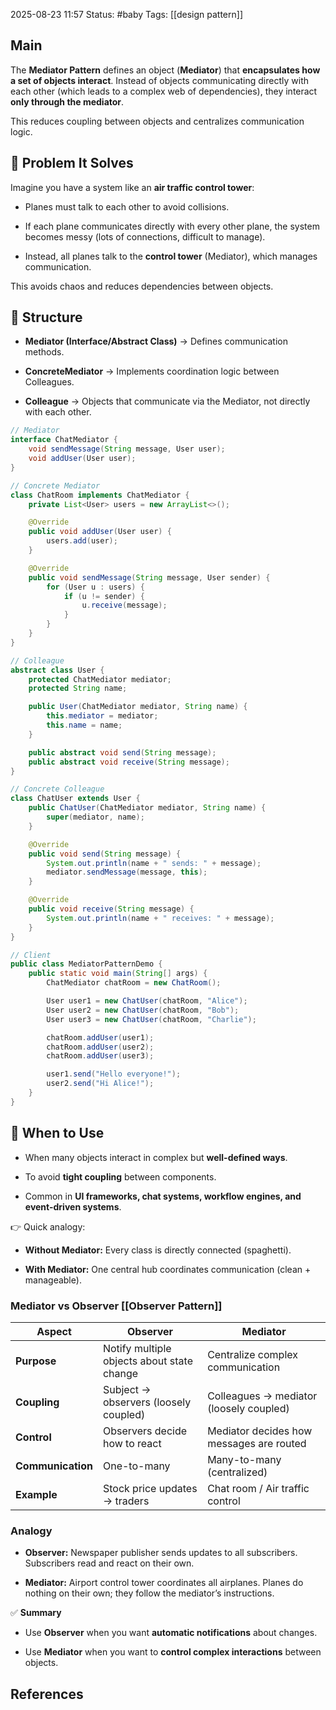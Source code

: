 2025-08-23 11:57
Status: #baby
Tags: [[design pattern]]
## Main
The **Mediator Pattern** defines an object (**Mediator**) that **encapsulates how a set of objects interact**. Instead of objects communicating directly with each other (which leads to a complex web of dependencies), they interact **only through the mediator**.

This reduces coupling between objects and centralizes communication logic.

## 🔹 Problem It Solves

Imagine you have a system like an **air traffic control tower**:

- Planes must talk to each other to avoid collisions.
    
- If each plane communicates directly with every other plane, the system becomes messy (lots of connections, difficult to manage).
    
- Instead, all planes talk to the **control tower** (Mediator), which manages communication.
    

This avoids chaos and reduces dependencies between objects.


## 🔹 Structure

- **Mediator (Interface/Abstract Class)** → Defines communication methods.
    
- **ConcreteMediator** → Implements coordination logic between Colleagues.
    
- **Colleague** → Objects that communicate via the Mediator, not directly with each other.



```java
// Mediator
interface ChatMediator {
    void sendMessage(String message, User user);
    void addUser(User user);
}

// Concrete Mediator
class ChatRoom implements ChatMediator {
    private List<User> users = new ArrayList<>();

    @Override
    public void addUser(User user) {
        users.add(user);
    }

    @Override
    public void sendMessage(String message, User sender) {
        for (User u : users) {
            if (u != sender) {
                u.receive(message);
            }
        }
    }
}

// Colleague
abstract class User {
    protected ChatMediator mediator;
    protected String name;

    public User(ChatMediator mediator, String name) {
        this.mediator = mediator;
        this.name = name;
    }

    public abstract void send(String message);
    public abstract void receive(String message);
}

// Concrete Colleague
class ChatUser extends User {
    public ChatUser(ChatMediator mediator, String name) {
        super(mediator, name);
    }

    @Override
    public void send(String message) {
        System.out.println(name + " sends: " + message);
        mediator.sendMessage(message, this);
    }

    @Override
    public void receive(String message) {
        System.out.println(name + " receives: " + message);
    }
}

// Client
public class MediatorPatternDemo {
    public static void main(String[] args) {
        ChatMediator chatRoom = new ChatRoom();

        User user1 = new ChatUser(chatRoom, "Alice");
        User user2 = new ChatUser(chatRoom, "Bob");
        User user3 = new ChatUser(chatRoom, "Charlie");

        chatRoom.addUser(user1);
        chatRoom.addUser(user2);
        chatRoom.addUser(user3);

        user1.send("Hello everyone!");
        user2.send("Hi Alice!");
    }
}

```


## 🔹 When to Use

- When many objects interact in complex but **well-defined ways**.
    
- To avoid **tight coupling** between components.
    
- Common in **UI frameworks, chat systems, workflow engines, and event-driven systems**.


👉 Quick analogy:

- **Without Mediator:** Every class is directly connected (spaghetti).
    
- **With Mediator:** One central hub coordinates communication (clean + manageable).


### Mediator vs Observer [[Observer Pattern]]

| Aspect            | **Observer**                               | **Mediator**                             |
| ----------------- | ------------------------------------------ | ---------------------------------------- |
| **Purpose**       | Notify multiple objects about state change | Centralize complex communication         |
| **Coupling**      | Subject → observers (loosely coupled)      | Colleagues → mediator (loosely coupled)  |
| **Control**       | Observers decide how to react              | Mediator decides how messages are routed |
| **Communication** | One-to-many                                | Many-to-many (centralized)               |
| **Example**       | Stock price updates → traders              | Chat room / Air traffic control          |

### **Analogy**

- **Observer:** Newspaper publisher sends updates to all subscribers. Subscribers read and react on their own.
    
- **Mediator:** Airport control tower coordinates all airplanes. Planes do nothing on their own; they follow the mediator’s instructions.


✅ **Summary**

- Use **Observer** when you want **automatic notifications** about changes.
    
- Use **Mediator** when you want to **control complex interactions** between objects.

## References